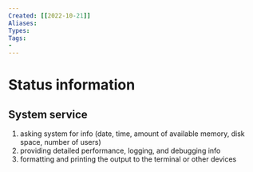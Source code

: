 ```yaml
---
Created: [[2022-10-21]]
Aliases: 
Types: 
Tags: 
- 
---
```

# Status information
## System service
1. asking system for info (date, time, amount of available memory, disk space, number of users)
2. providing detailed performance, logging, and debugging info
3. formatting and printing the output to the terminal or other devices